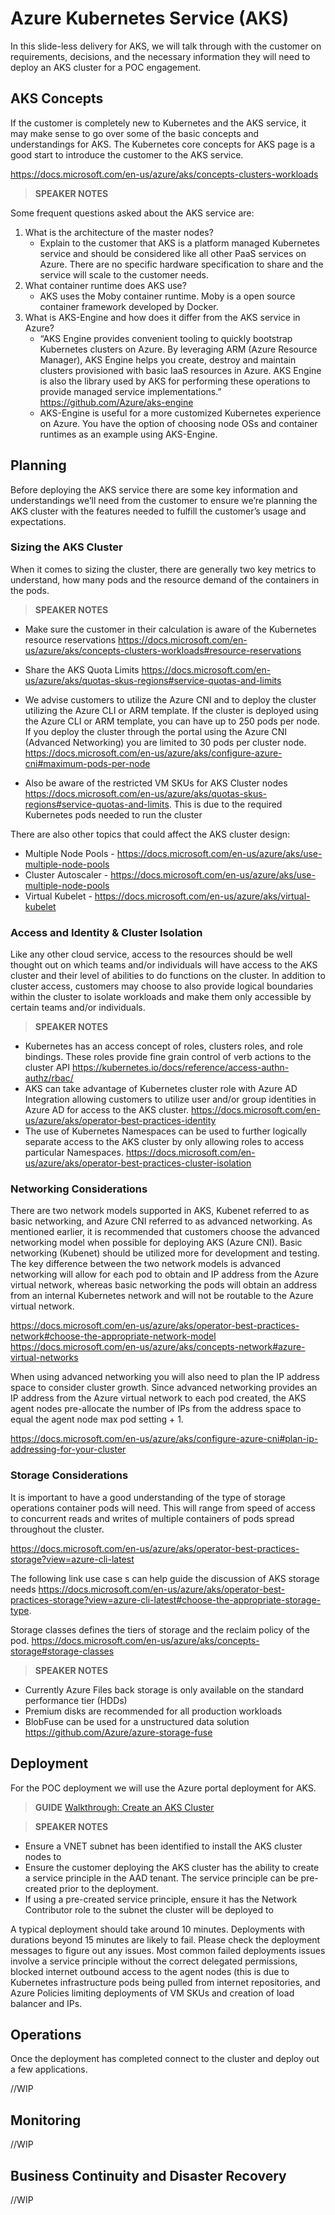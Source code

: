 # Azure Kubernetes Service (AKS)  
In this slide-less delivery for AKS, we will talk through with the customer on requirements, decisions, and the necessary information they will need to deploy an AKS cluster for a POC engagement. 

## AKS Concepts
If the customer is completely new to Kubernetes and the AKS service, it may make sense to go over some of the basic concepts and understandings for AKS. The Kubernetes core concepts for AKS page is a good start to introduce the customer to the AKS service.

https://docs.microsoft.com/en-us/azure/aks/concepts-clusters-workloads

> **SPEAKER NOTES**

Some frequent questions asked about the AKS service are:
1. What is the architecture of the master nodes?
    * Explain to the customer that AKS is a platform managed Kubernetes service and should be considered like all other PaaS services            on Azure. There are no specific hardware specification to share and the service will scale to the customer needs. 
2. What container runtime does AKS use?
    * AKS uses the Moby container runtime. Moby is a open source container framework developed by Docker.
3.	What is AKS-Engine and how does it differ from the AKS service in Azure?
    * “AKS Engine provides convenient tooling to quickly bootstrap Kubernetes clusters on Azure. By leveraging ARM (Azure Resource Manager), AKS Engine helps you create, destroy and maintain clusters provisioned with basic IaaS resources in Azure. AKS Engine is also the library used by AKS for performing these operations to provide managed service implementations.” https://github.com/Azure/aks-engine
    * AKS-Engine is useful for a more customized Kubernetes experience on Azure. You have the option of choosing node OSs and container runtimes as an example using AKS-Engine.
    
## Planning
Before deploying the AKS service there are some key information and understandings we’ll need from the customer to ensure we’re planning the AKS cluster with the features needed to fulfill the customer’s usage and expectations.

### Sizing the AKS Cluster
When it comes to sizing the cluster, there are generally two key metrics to understand, how many pods and the resource demand of the containers in the pods.

> **SPEAKER NOTES**
* Make sure the customer in their calculation is aware of the Kubernetes resource reservations https://docs.microsoft.com/en-us/azure/aks/concepts-clusters-workloads#resource-reservations

* Share the AKS Quota Limits https://docs.microsoft.com/en-us/azure/aks/quotas-skus-regions#service-quotas-and-limits

* We advise customers to utilize the Azure CNI and to deploy the cluster utilizing the Azure CLI or ARM template. If the cluster is deployed using the Azure CLI or ARM template, you can have up to 250 pods per node. If you deploy the cluster through the portal using the Azure CNI (Advanced Networking) you are limited to 30 pods per cluster node. https://docs.microsoft.com/en-us/azure/aks/configure-azure-cni#maximum-pods-per-node

* Also be aware of the restricted VM SKUs for AKS Cluster nodes https://docs.microsoft.com/en-us/azure/aks/quotas-skus-regions#service-quotas-and-limits. This is due to the required Kubernetes pods needed to run the cluster

There are also other topics that could affect the AKS cluster design:
* Multiple Node Pools - https://docs.microsoft.com/en-us/azure/aks/use-multiple-node-pools
* Cluster Autoscaler - https://docs.microsoft.com/en-us/azure/aks/use-multiple-node-pools
* Virtual Kubelet - https://docs.microsoft.com/en-us/azure/aks/virtual-kubelet

### Access and Identity & Cluster Isolation
Like any other cloud service, access to the resources should be well thought out on which teams and/or individuals will have access to the AKS cluster and their level of abilities to do functions on the cluster. In addition to cluster access, customers may choose to also provide logical boundaries within the cluster to isolate workloads and make them only accessible by certain teams and/or individuals.

> **SPEAKER NOTES**
* Kubernetes has an access concept of roles, clusters roles, and role bindings. These roles provide fine grain control of verb actions to the cluster API https://kubernetes.io/docs/reference/access-authn-authz/rbac/
* AKS can take advantage of Kubernetes cluster role with Azure AD Integration allowing customers to utilize user and/or group identities in Azure AD for access to the AKS cluster. https://docs.microsoft.com/en-us/azure/aks/operator-best-practices-identity
* The use of Kubernetes Namespaces can be used to further logically separate access to the AKS cluster by only allowing roles to access particular Namespaces. https://docs.microsoft.com/en-us/azure/aks/operator-best-practices-cluster-isolation

### Networking Considerations
There are two network models supported in AKS, Kubenet referred to as basic networking, and Azure CNI referred to as advanced networking. As mentioned earlier, it is recommended that customers choose the advanced networking model when possible for deploying AKS (Azure CNI). Basic networking (Kubenet) should be utilized more for development and testing. The key difference between the two network models is advanced networking will allow for each pod to obtain and IP address from the Azure virtual network, whereas basic networking the pods will obtain an address from an internal Kubernetes network and will not be routable to the Azure virtual network.

https://docs.microsoft.com/en-us/azure/aks/operator-best-practices-network#choose-the-appropriate-network-model
https://docs.microsoft.com/en-us/azure/aks/concepts-network#azure-virtual-networks

When using advanced networking you will also need to plan the IP address space to consider cluster growth. Since advanced networking provides an IP address from the Azure virtual network to each pod created, the AKS agent nodes pre-allocate the number of IPs from the address space to equal the agent node max pod setting + 1. 

https://docs.microsoft.com/en-us/azure/aks/configure-azure-cni#plan-ip-addressing-for-your-cluster

### Storage Considerations
It is important to have a good understanding of the type of storage operations container pods will need. This will range from speed of access to concurrent reads and writes of multiple containers of pods spread throughout the cluster. 

https://docs.microsoft.com/en-us/azure/aks/operator-best-practices-storage?view=azure-cli-latest

The following link use case s can help guide the discussion of  AKS storage needs https://docs.microsoft.com/en-us/azure/aks/operator-best-practices-storage?view=azure-cli-latest#choose-the-appropriate-storage-type. 

Storage classes defines the tiers of storage and the reclaim policy of the pod. 
https://docs.microsoft.com/en-us/azure/aks/concepts-storage#storage-classes

> **SPEAKER NOTES**
* Currently Azure Files back storage is only available on the standard performance tier (HDDs)
* Premium disks are recommended for all production workloads
* BlobFuse can be used for a unstructured data solution https://github.com/Azure/azure-storage-fuse

## Deployment
For the POC deployment we will use the Azure portal deployment for AKS.

> **GUIDE** [Walkthrough: Create an AKS Cluster](https://docs.microsoft.com/en-us/azure/aks/kubernetes-walkthrough-portal#create-an-aks-cluster) 

> **SPEAKER NOTES**
* Ensure a VNET subnet has been identified to install the AKS cluster nodes to
* Ensure the customer deploying the AKS cluster has the ability to create a service principle in the AAD tenant. The service principle can be pre-created prior to the deployment. 
* If using a pre-created service principle, ensure it has the Network Contributor role to the subnet the cluster will be deployed to

A typical deployment should take around 10 minutes. Deployments with durations beyond 15 minutes are likely to fail. Please check the deployment messages to figure out any issues. Most common failed deployments issues involve a service principle without the correct delegated permissions, blocked internet outbound access to the agent nodes (this is due to Kubernetes infrastructure pods being pulled from internet repositories, and Azure Policies limiting deployments of VM SKUs and creation of load balancer and IPs.

## Operations
Once the deployment has completed connect to the cluster and deploy out a few applications.

//WIP

## Monitoring

//WIP

## Business Continuity and Disaster Recovery

//WIP




